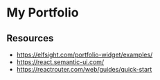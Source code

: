 # My Portfolio

## Resources
- https://elfsight.com/portfolio-widget/examples/
- https://react.semantic-ui.com/
- https://reactrouter.com/web/guides/quick-start